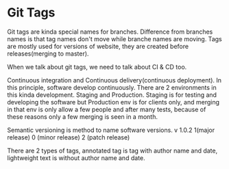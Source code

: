 # Git Tags

Git tags are kinda special names for branches. Difference from branches names is that tag names don't move while branche names are moving. Tags are mostly used for versions of website, they are created before releases(merging to master).

When we talk about git tags, we need to talk about CI & CD too.

Continuous integration and Continuous delivery(continuous deployment).
In this principle, software develop continuously. There are 2 environments in this kinda development. Staging and Production. Staging is for testing and developing the software but Production env is for clients only, and merging in that env is only allow a few people and after many tests, because of these reasons only a few merging is seen in a month.

Semantic versioning is method to name software versions.
v 1.0.2 1(major release) 0 (minor release) 2 (patch release)

There are 2 types of tags, annotated tag is tag with author name and date, lightweight text is without author name and date.
